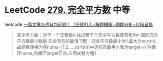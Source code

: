 # LeetCode [279. 完全平方数](https://leetcode-cn.com/problems/perfect-squares/) 中等

leetcode [一篇文章吃透背包问题！（细致引入+解题模板+例题分析+代码呈现](https://leetcode-cn.com/problems/partition-equal-subset-sum/solution/yi-pian-wen-zhang-chi-tou-bei-bao-wen-ti-a7dd/) 

> 完全平方数：对于一个正整数n,找出若干个完全平方数使其和为n,返回完全平方数最少数量
> 完全背包的最值问题：完全平方数最小为1,最大为sqrt(n),故题目转换为在nums=[1,2.....sqrt(n)]中选任意数平方和为target=n
> 外循环nums,内循环target正序,应用转移方程1

